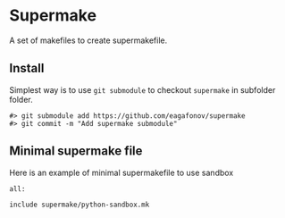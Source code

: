 Supermake
=========

A set of makefiles to create supermakefile.

Install
-------

Simplest way is to use `git submodule` to checkout `supermake` in subfolder folder.

    #> git submodule add https://github.com/eagafonov/supermake
    #> git commit -m "Add supermake submodule"

Minimal supermake file
----------------------

Here is an example of minimal supermakefile to use sandbox

    all:

    include supermake/python-sandbox.mk
